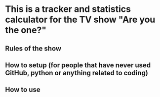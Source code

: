 # This is a tracker and statistics calculator for the TV show "Are you the one?"

## Rules  of the show

## How to setup (for people that have never used GitHub, python or anything related to coding)

## How to use